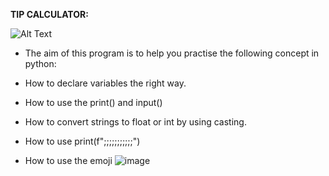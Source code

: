 **TIP CALCULATOR:**

![Alt Text](https://media.giphy.com/media/vFKqnCdLPNOKc/giphy.gif)
    
- The aim of this program is to help you practise the following concept in python:
* How to declare variables the right way.
+ How to use the print() and input()
- How to convert strings to float or int by using casting.
* How to use print(f";;;;;;;;;;;")
+ How to use the emoji
![image](https://user-images.githubusercontent.com/110999535/214542269-34d99b03-a9f0-460c-abdf-f75e72a117d1.png)
